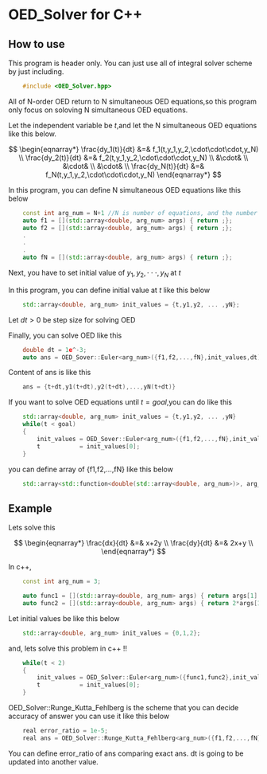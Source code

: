 # OED_Solver for C++

## How to use

This program is header only.
You can just use all of integral solver scheme by just including.

```c++
    #include <OED_Solver.hpp>
```

All of N-order OED return to N simultaneous OED equations,so this program only focus on soloving N simultaneous OED equations.

Let the independent variable be $t$,and let the N simultaneous OED equations like this below.

$$
\begin{eqnarray*}
\frac{dy_1(t)}{dt} &=& f_1(t,y_1,y_2,\cdot\cdot\cdot,y_N) \\
\frac{dy_2(t)}{dt} &=& f_2(t,y_1,y_2,\cdot\cdot\cdot,y_N) \\
&\cdot& \\
&\cdot& \\
&\cdot& \\
\frac{dy_N(t)}{dt} &=& f_N(t,y_1,y_2,\cdot\cdot\cdot,y_N)
\end{eqnarray*}
$$

In this program, you can define N simultaneous OED equations like this below

```c++
    const int arg_num = N+1 //N is number of equations, and the number of independent variable is 1 so arg num is
    auto f1 = [](std::array<double, arg_num> args) { return ;};
    auto f2 = [](std::array<double, arg_num> args) { return ;};
    .
    .
    .
    auto fN = [](std::array<double, arg_num> args) { return ;};
```

Next, you have to set initial value of $y_1,y_2,\cdot\cdot\cdot,y_N$ at $t$

In this program, you can define initial value at $t$ like this below

```c++
    std::array<double, arg_num> init_values = {t,y1,y2, ... ,yN};
```

Let $dt>0$ be step size for solving OED

Finally, you can solve OED like this

```c++
    double dt = 1e^-3;
    auto ans = OED_Sover::Euler<arg_num>({f1,f2,...,fN},init_values,dt);
```

Content of ans is like this

```c++
    ans = {t+dt,y1(t+dt),y2(t+dt),...,yN(t+dt)}
```

If you want to solve OED equations until $t = goal$,you can do like this

```c++
    std::array<double, arg_num> init_values = {t,y1,y2, ... ,yN}
    while(t < goal)
    {
        init_values = OED_Sover::Euler<arg_num>({f1,f2,...,fN},init_values,dt);
        t           = init_values[0];
    }
```

you can define array of {f1,f2,...,fN} like this below

```c++
    std::array<std::function<double(std::array<double, arg_num>)>, arg_num-1> equations = {f1,f2,...,fN}
```

## Example

Lets solve this

$$
\begin{eqnarray*}
\frac{dx}{dt} &=& x+2y \\
\frac{dy}{dt} &=& 2x+y \\
\end{eqnarray*}
$$

In c++,

```c++
    const int arg_num = 3;

    auto func1 = [](std::array<double, arg_num> args) { return args[1] + 2*args[2];};
    auto func2 = [](std::array<double, arg_num> args) { return 2*args[1] + args[2];};
```

Let initial values be like this below

```c++
    std::array<double, arg_num> init_values = {0,1,2};
```

and, lets solve this problem in c++ !!

```c++
    while(t < 2)
    {
        init_values = OED_Solver::Euler<arg_num>({func1,func2},init_values,dt);
        t           = init_values[0];
    }
```

OED_Solver::Runge_Kutta_Fehlberg is the scheme that you can decide accuracy of answer
you can use it like this below

```c++
    real error_ratio = 1e-5;
    real ans = OED_Solver::Runge_Kutta_Fehlberg<arg_num>({f1,f2,...,fN},init_values,dt,error_ratio);
```

You can define error_ratio of ans comparing exact ans. dt is going to be updated into another value.
